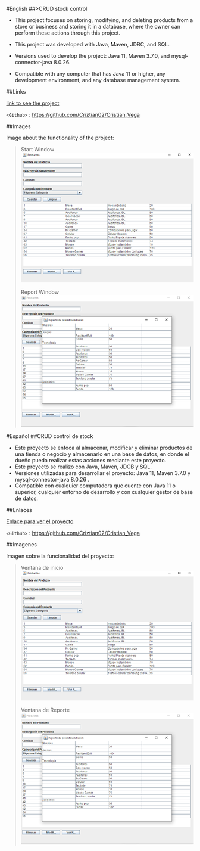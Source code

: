 
#English
##>CRUD stock control

- This project focuses on storing, modifying, and deleting products from a store or business and storing it in a database, where the owner can perform these actions through this project.
- This project was developed with Java, Maven, JDBC, and SQL.
- Versions used to develop the project: Java 11, Maven 3.7.0, and mysql-connector-java 8.0.26.

- Compatible with any computer that has Java 11 or higher, any development environment, and any database management system.

##Links

[link to see the project](https://drive.google.com/file/d/1YBSzD5dr24SQ6NqhDHRDw8q_BPp-VMT5/view?usp=share_link)

`<Github>` : <https://github.com/Criztian02/Cristian_Vega>


##Images

Image about the functionality of the project:
> Start Window
![](https://github.com/Criztian02/Imagenes/blob/main/CRUD/control_de_stock_main.png?raw=true)
>   
> Report Window 
![](https://github.com/Criztian02/Imagenes/blob/main/CRUD/control_de_stock_reporte.png?raw=true)


#Español
##CRUD control de stock

- Este proyecto se enfoca al almacenar, modificar y eliminar productos de una tienda o negocio y almacenarlo en una base de datos, en donde el dueño pueda realizar estas acciones mediante este proyecto.
- Este proyecto se realizo con Java, Maven, JDCB y SQL.
- Versiones utilizadas para desarrollar el proyecto: Java 11, Maven 3.7.0 y mysql-connector-java 8.0.26 .
- Compatible con cualquier computadora que cuente con Java 11 o superior, cualquier entorno de desarrollo y con cualquier gestor de base de datos.

##Enlaces

[Enlace para ver el proyecto](https://drive.google.com/file/d/1YBSzD5dr24SQ6NqhDHRDw8q_BPp-VMT5/view?usp=share_link)

`<Github>` : <https://github.com/Criztian02/Cristian_Vega>


##Imagenes

Imagen sobre la funcionalidad del proyecto:
> Ventana de inicio
![](https://github.com/Criztian02/Imagenes/blob/main/CRUD/control_de_stock_main.png?raw=true)
>   
> Ventana de Reporte 
![](https://github.com/Criztian02/Imagenes/blob/main/CRUD/control_de_stock_reporte.png?raw=true)
